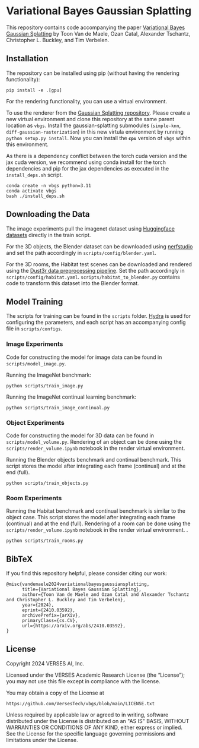 # Variational Bayes Gaussian Splatting

This repository contains code accompanying the paper [Variational Bayes Gaussian Splatting](https://arxiv.org/abs/2410.03592
) by Toon Van de Maele, Ozan Catal, Alexander Tschantz, Christopher L. Buckley, and Tim Verbelen. 

## Installation 

The repository can be installed using pip (without having the rendering functionality): 
```
pip install -e .[gpu]
```

For the rendering functionality, you can use a virtual environment. 

To use the renderer from the [Gaussian Splatting repository](https://github.com/graphdeco-inria/gaussian-splatting). Please create a new virtual environment and clone this repository at the same parent location as `vbgs`. Install the gaussian-splatting submodules (`simple-knn`, `diff-gaussian-rasterization`) in this new virtula environment by running `python setup.py install`. Now you can install the **`cpu`** version of `vbgs` within this environment. 

As there is a dependency conflict between the torch cuda version and the jax cuda version, we recommend using conda install for the torch dependencies and pip for the jax dependencies as executed in the `install_deps.sh` script.

```
conda create -n vbgs python=3.11
conda activate vbgs 
bash ./install_deps.sh
```


## Downloading the Data 

The image experiments pull the imagenet dataset using [Huggingface datasets](https://huggingface.co/docs/datasets/en/index) directly in the train script. 

For the 3D objects, the Blender dataset can be downloaded using [nerfstudio](https://docs.nerf.studio/quickstart/existing_dataset.html) and set the path accordingly in `scripts/config/blender.yaml`. 

For the 3D rooms, the Habitat test scenes can be downloaded and rendered using the [Dust3r data preprocessing pipeline](https://github.com/naver/dust3r/tree/main/datasets_preprocess/habitat). Set the path accordingly in `scripts/config/habitat.yaml`. `scripts/habitat_to_blender.py` contains code to transform this dataset into the Blender format.

## Model Training  

The scripts for training can be found in the `scripts` folder. [Hydra](hydra.cc) is used for configuring the parameters, and each script has an accompanying config file in `scripts/configs`. 

### Image Experiments

Code for constructing the model for image data can be found in `scripts/model_image.py`.

Running the ImageNet benchmark: 
```
python scripts/train_image.py
```
Running the ImageNet continual learning benchmark: 
```
python scripts/train_image_continual.py
```

### Object Experiments

Code for constructing the model for 3D data can be found in `scripts/model_volume.py`. Rendering of an object can be done using the `scripts/render_volume.ipynb` notebook in the render virtual environment.

Running the Blender objects benchmark and continual benchmark. This script stores the model after integrating each frame (continual) and at the end (full). 
```
python scripts/train_objects.py
```

### Room Experiments


Running the Habitat benchmark and continual benchmark is similar to the object case. This script stores the model after integrating each frame (continual) and at the end (full). Rendering of a room can be done using the `scripts/render_volume.ipynb` notebook in the render virtual environment.
.
```
python scripts/train_rooms.py
```

## BibTeX


If you find this repository helpful, please consider citing our work: 
```
@misc{vandemaele2024variationalbayesgaussiansplatting,
      title={Variational Bayes Gaussian Splatting}, 
      author={Toon Van de Maele and Ozan Catal and Alexander Tschantz and Christopher L. Buckley and Tim Verbelen},
      year={2024},
      eprint={2410.03592},
      archivePrefix={arXiv},
      primaryClass={cs.CV},
      url={https://arxiv.org/abs/2410.03592}, 
}
```

## License

Copyright 2024 VERSES AI, Inc.

Licensed under the VERSES Academic Research License (the “License”);
you may not use this file except in compliance with the license.

You may obtain a copy of the License at

    https://github.com/VersesTech/vbgs/blob/main/LICENSE.txt

Unless required by applicable law or agreed to in writing, software
distributed under the License is distributed on an "AS IS" BASIS,
WITHOUT WARRANTIES OR CONDITIONS OF ANY KIND, either express or implied.
See the License for the specific language governing permissions and
limitations under the License.
